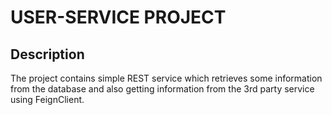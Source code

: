 # USER-SERVICE PROJECT

## Description

The project contains simple REST service which retrieves some information from the database and also getting
information from the 3rd party service using FeignClient.

